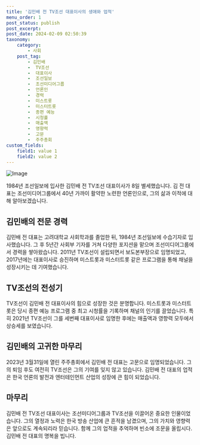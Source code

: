 ```yaml
---
title: '김민배 전 TV조선 대표이사의 생애와 업적'
menu_order: 1
post_status: publish
post_excerpt: 
post_date: 2024-02-09 02:50:39
taxonomy:
    category:
        - 사회
    post_tag:
        - 김민배
        -  TV조선
        -  대표이사
        -  조선일보
        -  조선미디어그룹
        -  언론인
        -  경력
        -  미스트롯
        -  미스터트롯
        -  종편 예능
        -  시청률
        -  매출액
        -  영향력
        -  고문
        -  주주총회
custom_fields:
    field1: value 1
    field2: value 2
---
```


![Image](https://imgnews.pstatic.net/image/006/2024/02/08/0000122276_002_20240208220001116.jpg?type=w647)

1984년 조선일보에 입사한 김민배 전 TV조선 대표이사가 8일 별세했습니다. 김 전 대표는 조선미디어그룹에서 40년 가까이 활약한 노련한 언론인으로, 그의 삶과 이적에 대해 알아보겠습니다.
## 김민배의 전문 경력
김민배 전 대표는 고려대학교 사회학과를 졸업한 뒤, 1984년 조선일보에 수습기자로 입사했습니다. 그 후 5년간 사회부 기자를 거쳐 다양한 포지션을 맡으며 조선미디어그룹에서 경력을 쌓아왔습니다. 2011년 TV조선이 설립되면서 보도본부장으로 임명되었고, 2017년에는 대표이사로 승진하며 미스트롯과 미스터트롯 같은 프로그램을 통해 채널을 성장시키는 데 기여했습니다.
## TV조선의 전성기
TV조선이 김민배 전 대표이사의 힘으로 성장한 것은 분명합니다. 미스트롯과 미스터트롯은 당시 종편 예능 프로그램 중 최고 시청률을 기록하며 채널의 인기를 끌었습니다. 특히 2021년 TV조선이 그를 세번째 대표이사로 임명한 후에는 매출액과 영향력 모두에서 상승세를 보였습니다.
## 김민배의 고귀한 마무리
2023년 3월31일에 열린 주주총회에서 김민배 전 대표는 고문으로 임명되었습니다. 그의 퇴임 후도 여전히 TV조선은 그의 기여를 잊지 않고 있습니다. 김민배 전 대표의 업적은 한국 언론의 발전과 엔터테인먼트 산업의 성장에 큰 힘이 되었습니다.
## 마무리
김민배 전 TV조선 대표이사는 조선미디어그룹과 TV조선을 이끌어온 중요한 인물이었습니다. 그의 열정과 노력은 한국 방송 산업에 큰 흔적을 남겼으며, 그의 가치와 영향력은 앞으로도 계속되리라 믿습니다. 함께 그의 업적을 추억하며 빈소에 조문을 올립시다. 김민배 전 대표의 명복을 빕니다.
